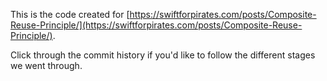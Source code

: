 This is the code created for [https://swiftforpirates.com/posts/Composite-Reuse-Principle/](https://swiftforpirates.com/posts/Composite-Reuse-Principle/).

Click through the commit history if you'd like to follow the different stages we went through.
